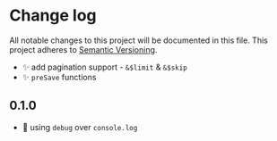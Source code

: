 # Change log

All notable changes to this project will be documented in this file.
This project adheres to [Semantic Versioning](http://semver.org/).


* :sparkles: add pagination support - `&$limit` & `&$skip`
* :sparkles: `preSave` functions


## 0.1.0

* :art: using `debug` over `console.log`
